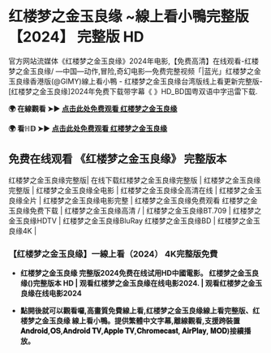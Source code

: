 # 红楼梦之金玉良缘 ~線上看小鴨完整版【2024】 完整版 HD

官方网站流媒体《红楼梦之金玉良缘》2024年电影,【免费高清】在线观看-红楼梦之金玉良缘/ —中国—动作,冒险,奇幻电影—免费完整视频「|蓝光」红楼梦之金玉良缘香港版(@GIMY)線上看小鴨 - 红楼梦之金玉良缘台湾版线上看更新完整版-[红楼梦之金玉良缘]2024年免费下载带字幕《 》HD_BD国粤双语中字迅雷下载.

**🌍 在線觀看 ➤► [点击此处免费观看 红楼梦之金玉良缘](https://weflix.cloud/zh/movie/569903/the-dream-of-the-red-chamber-gityawzh)**

**🌍 看ℍ𝔻 ➤► [点击此处免费观看 红楼梦之金玉良缘](https://weflix.cloud/zh/movie/569903/the-dream-of-the-red-chamber-gityawzh)**

## 免费在线观看 《红楼梦之金玉良缘》 完整版本
红楼梦之金玉良缘完整版| 在线下载红楼梦之金玉良缘完整版 | 红楼梦之金玉良缘完整版 | 红楼梦之金玉良缘全电影 | 红楼梦之金玉良缘全高清在线 | 红楼梦之金玉良缘全片 | 红楼梦之金玉良缘电影完整 | 红楼梦之金玉良缘免费观看 红楼梦之金玉良缘免费下载 | 红楼梦之金玉良缘高清 / | 红楼梦之金玉良缘BT.709 | 红楼梦之金玉良缘HDTV | 红楼梦之金玉良缘BluRay 红楼梦之金玉良缘BD | 红楼梦之金玉良缘4K |

### 【红楼梦之金玉良缘】一線上看（2024） 4K完整版免費

- **红楼梦之金玉良缘 完整版2024免费在线试用HD中國電影。 红楼梦之金玉良缘()完整版本 HD | 观看红楼梦之金玉良缘在线电影2024. | 观看红楼梦之金玉良缘在线电影2024**

- **點開後就可以觀看囉,高畫質免費線上看,红楼梦之金玉良缘線上看完整版、红楼梦之金玉良缘 線上看小鴨。提供繁體中文字幕,離線觀看,支援跨裝置𝐀𝐧𝐝𝐫𝐨𝐢𝐝,𝐎𝐒,𝐀𝐧𝐝𝐫𝐨𝐢𝐝 𝐓𝐕,𝐀𝐩𝐩𝐥𝐞 𝐓𝐕,𝐂𝐡𝐫𝐨𝐦𝐞𝐜𝐚𝐬𝐭, 𝐀𝐢𝐫𝐏𝐥𝐚𝐲, 𝐌𝐎𝐃)接續播放。**
